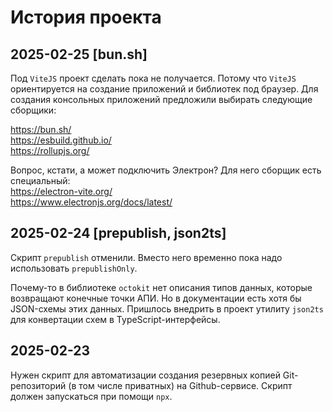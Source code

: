 История проекта
===============

2025-02-25 [bun.sh]
-------------------

Под `ViteJS` проект сделать пока не получается. Потому что `ViteJS` ориентируется на создание приложений
и библиотек под браузер. Для создания консольных приложений предложили выбирать следующие сборщики:

https://bun.sh/  
https://esbuild.github.io/  
https://rollupjs.org/

Вопрос, кстати, а может подключить Электрон? Для него сборщик есть специальный:  
https://electron-vite.org/  
https://www.electronjs.org/docs/latest/  

2025-02-24 [prepublish, json2ts]
--------------------------------

Скрипт `prepublish` отменили. Вместо него временно пока надо использовать `prepublishOnly`.

Почему-то в библиотеке `octokit` нет описания типов данных, которые возвращают конечные точки АПИ.
Но в документации есть хотя бы JSON-схемы этих данных. Пришлось внедрить в проект утилиту `json2ts`
для конвертации схем в TypeScript-интерфейсы.

2025-02-23
----------

Нужен скрипт для автоматизации создания резервных копией Git-репозиторий (в том числе приватных) 
на Github-сервисе. Скрипт должен запускаться при помощи `npx`.
